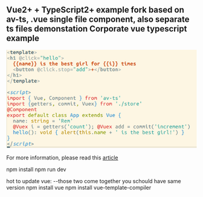 Vue2+ + TypeScript2+ example 
fork based on av-ts, .vue single file component, also separate ts files demonstation 
Corporate vue typescript example
------

![screenshot](screen.png)

For more information, please read this [article](https://herringtondarkholme.github.io/2016/10/03/vue2-ts2/)

npm install 
npm run dev


hot to update vue:
--those two come together you schould have same version
npm install vue 
npm install vue-template-compiler
